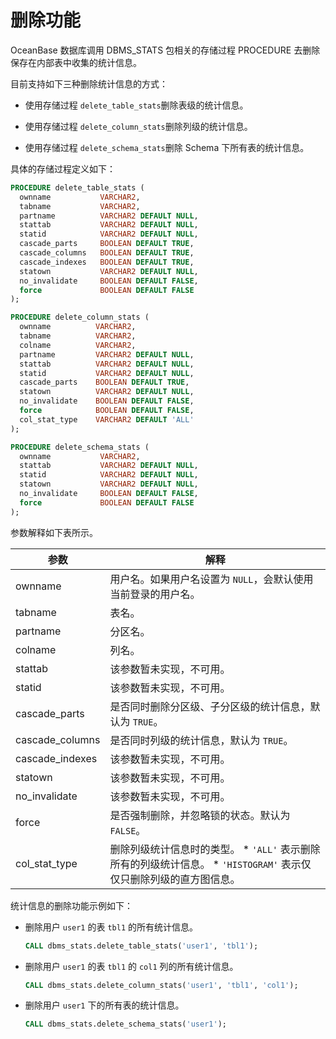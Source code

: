删除功能 
=========================

OceanBase 数据库调用 DBMS_STATS 包相关的存储过程 PROCEDURE 去删除保存在内部表中收集的统计信息。

目前支持如下三种删除统计信息的方式：

* 使用存储过程 `delete_table_stats`删除表级的统计信息。

  

* 使用存储过程 `delete_column_stats`删除列级的统计信息。

  

* 使用存储过程 `delete_schema_stats`删除 Schema 下所有表的统计信息。

  




具体的存储过程定义如下：

```sql
PROCEDURE delete_table_stats (
  ownname           VARCHAR2,
  tabname           VARCHAR2,
  partname          VARCHAR2 DEFAULT NULL,
  stattab           VARCHAR2 DEFAULT NULL,
  statid            VARCHAR2 DEFAULT NULL,
  cascade_parts     BOOLEAN DEFAULT TRUE,
  cascade_columns   BOOLEAN DEFAULT TRUE,
  cascade_indexes   BOOLEAN DEFAULT TRUE,
  statown           VARCHAR2 DEFAULT NULL,
  no_invalidate     BOOLEAN DEFAULT FALSE,
  force             BOOLEAN DEFAULT FALSE
);

PROCEDURE delete_column_stats (
  ownname          VARCHAR2,
  tabname          VARCHAR2,
  colname          VARCHAR2,
  partname         VARCHAR2 DEFAULT NULL,
  stattab          VARCHAR2 DEFAULT NULL,
  statid           VARCHAR2 DEFAULT NULL,
  cascade_parts    BOOLEAN DEFAULT TRUE,
  statown          VARCHAR2 DEFAULT NULL,
  no_invalidate    BOOLEAN DEFAULT FALSE,
  force            BOOLEAN DEFAULT FALSE,
  col_stat_type    VARCHAR2 DEFAULT 'ALL'
);

PROCEDURE delete_schema_stats (
  ownname           VARCHAR2,
  stattab           VARCHAR2 DEFAULT NULL,
  statid            VARCHAR2 DEFAULT NULL,
  statown           VARCHAR2 DEFAULT NULL,
  no_invalidate     BOOLEAN DEFAULT FALSE,
  force             BOOLEAN DEFAULT FALSE
);
```



参数解释如下表所示。


|       参数        |                                                                                       解释                                                                                        |
|-----------------|---------------------------------------------------------------------------------------------------------------------------------------------------------------------------------|
| ownname         | 用户名。如果用户名设置为 `NULL`，会默认使用当前登录的用户名。                                                                                                                                              |
| tabname         | 表名。                                                                                                                                                                             |
| partname        | 分区名。                                                                                                                                                                            |
| colname         | 列名。                                                                                                                                                                             |
| stattab         | 该参数暂未实现，不可用。                                                                                                                                                                    |
| statid          | 该参数暂未实现，不可用。                                                                                                                                                                    |
| cascade_parts   | 是否同时删除分区级、子分区级的统计信息，默认为 `TRUE`。                                                                                                                                                 |
| cascade_columns | 是否同时列级的统计信息，默认为 `TRUE`。                                                                                                                                                         |
| cascade_indexes | 该参数暂未实现，不可用。                                                                                                                                                                    |
| statown         | 该参数暂未实现，不可用。                                                                                                                                                                    |
| no_invalidate   | 该参数暂未实现，不可用。                                                                                                                                                                    |
| force           | 是否强制删除，并忽略锁的状态。默认为 `FALSE`。                                                                                                                                                     |
| col_stat_type   | 删除列级统计信息时的类型。 * `'ALL'` 表示删除所有的列级统计信息。   * `'HISTOGRAM'` 表示仅仅只删除列级的直方图信息。    |



统计信息的删除功能示例如下：

* 删除用户 `user1` 的表 `tbl1` 的所有统计信息。

  ```sql
  CALL dbms_stats.delete_table_stats('user1', 'tbl1');
  ```

  

* 删除用户 `user1` 的表 `tbl1` 的 `col1` 列的所有统计信息。

  ```sql
  CALL dbms_stats.delete_column_stats('user1', 'tbl1', 'col1');
  ```

  

* 删除用户 `user1` 下的所有表的统计信息。

  ```sql
  CALL dbms_stats.delete_schema_stats('user1');
  ```

  



